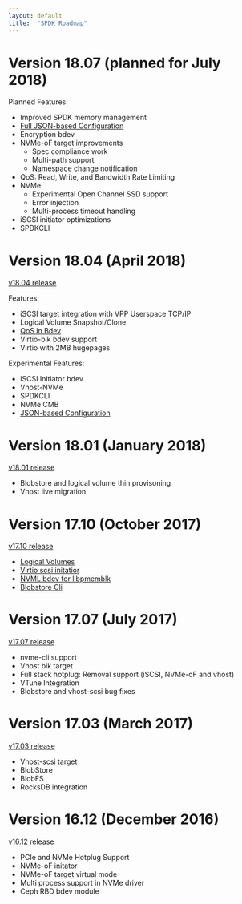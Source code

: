 ```yaml
---
layout: default
title:  "SPDK Roadmap"
---
```


# Version 18.07 (planned for July 2018)

Planned Features:
* Improved SPDK memory management
* [Full JSON-based Configuration](https://trello.com/c/U97MLUCJ)
* Encryption bdev
* NVMe-oF target improvements
  - Spec compliance work
  - Multi-path support
  - Namespace change notification
* QoS: Read, Write, and Bandwidth Rate Limiting
* NVMe
  - Experimental Open Channel SSD support
  - Error injection
  - Multi-process timeout handling
* iSCSI initiator optimizations
* SPDKCLI

# Version 18.04 (April 2018)

[v18.04 release](https://github.com/spdk/spdk/releases/tag/v18.04)

Features:
* iSCSI target integration with VPP Userspace TCP/IP
* Logical Volume Snapshot/Clone
* [QoS in Bdev](https://trello.com/b/domGQvZc/qos-in-bdev)
* Virtio-blk bdev support
* Virtio with 2MB hugepages

Experimental Features:
* iSCSI Initiator bdev
* Vhost-NVMe
* SPDKCLI
* NVMe CMB
* [JSON-based Configuration](https://trello.com/c/U97MLUCJ)

# Version 18.01 (January 2018)

[v18.01 release](https://github.com/spdk/spdk/releases/tag/v18.01)

* Blobstore and logical volume thin provisoning
* Vhost live migration

# Version 17.10 (October 2017)

[v17.10 release](https://github.com/spdk/spdk/releases/tag/v17.10)

* [Logical Volumes](https://trello.com/b/oTWZdkL8/logical-volumes)
* [Virtio scsi initatior](https://trello.com/b/Ym1jCdrR/vhost-initiator)
* [NVML bdev for libpmemblk](https://trello.com/c/HGr8UEtA)
* [Blobstore Cli](https://trello.com/c/0E3ADk7R)

# Version 17.07 (July 2017)

[v17.07 release](https://github.com/spdk/spdk/releases/tag/v17.07)

* nvme-cli support
* Vhost blk target
* Full stack hotplug: Removal support (iSCSI, NVMe-oF and vhost)
* VTune Integration
* Blobstore and vhost-scsi bug fixes

# Version 17.03 (March 2017)

[v17.03 release](https://github.com/spdk/spdk/releases/tag/v17.03)

* Vhost-scsi target
* BlobStore
* BlobFS
* RocksDB integration

# Version 16.12 (December 2016)

[v16.12 release](https://github.com/spdk/spdk/releases/tag/v16.12)

* PCIe and NVMe Hotplug Support
* NVMe-oF initator
* NVMe-oF target virtual mode
* Multi process support in NVMe driver
* Ceph RBD bdev module
